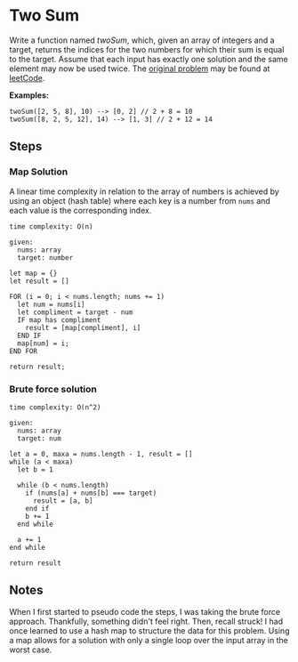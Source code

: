 # Two Sum
Write a function named *twoSum*, which, given an array of integers and a target, returns the indices for the two numbers for which their sum is equal to the target. Assume that each input has exactly one solution and the same element may now be used twice. The [original problem][problem] may be found at [leetCode][lc].

**Examples:**
```
twoSum([2, 5, 8], 10) --> [0, 2] // 2 + 8 = 10
twoSum([8, 2, 5, 12], 14) --> [1, 3] // 2 + 12 = 14
```

## Steps
### Map Solution
A linear time complexity in relation to the array of numbers is achieved by using an object (hash table) where each key is a number from `nums` and each value is the corresponding index.

```
time complexity: O(n)

given:
  nums: array
  target: number

let map = {}
let result = []

FOR (i = 0; i < nums.length; nums += 1)
  let num = nums[i]
  let compliment = target - num
  IF map has compliment
    result = [map[compliment], i]
  END IF
  map[num] = i;
END FOR

return result;
```

### Brute force solution
```
time complexity: O(n^2)

given:
  nums: array
  target: num

let a = 0, maxa = nums.length - 1, result = []
while (a < maxa)
  let b = 1

  while (b < nums.length)
    if (nums[a] + nums[b] === target)
      result = [a, b]
    end if
    b += 1
  end while

  a += 1
end while

return result
```

## Notes
When I first started to pseudo code the steps, I was taking the brute force approach. Thankfully, something didn't feel right. Then, recall struck! I had once learned to use a hash map to structure the data for this problem. Using a map allows for a solution with only a single loop over the input array in the worst case.

<!-- links -->
[lc]:https://leetcode.com/
[problem]:https://leetcode.com/problems/two-sum/description/

